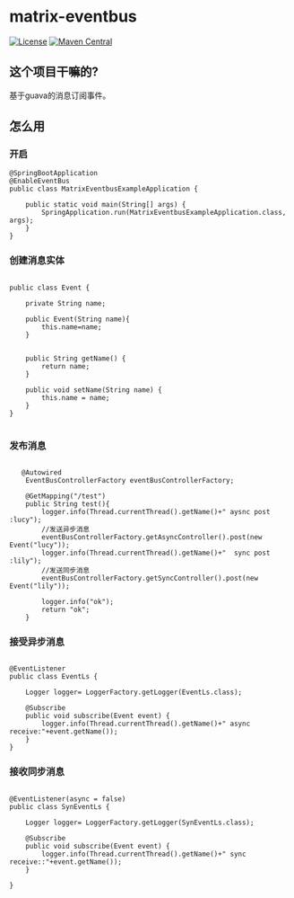 # matrix-eventbus


[![License](https://img.shields.io/badge/License-Apache%202.0-blue.svg?label=license)](https://github.com/forezp/matrix-eventbus/blob/master/LICENSE)
[![Maven Central](https://img.shields.io/maven-central/v/io.github.forezp/matrix-eventbus-starter.svg?label=maven%20central)](http://mvnrepository.com/artifact/io.github.forezp/scrorpio)

## 这个项目干嘛的?

基于guava的消息订阅事件。

## 怎么用

### 开启

```$xslt
@SpringBootApplication
@EnableEventBus
public class MatrixEventbusExampleApplication {

	public static void main(String[] args) {
		SpringApplication.run(MatrixEventbusExampleApplication.class, args);
	}
}
```

### 创建消息实体

````$xslt

public class Event {

    private String name;

    public Event(String name){
        this.name=name;
    }


    public String getName() {
        return name;
    }

    public void setName(String name) {
        this.name = name;
    }
}


````

### 发布消息

```$xslt

   @Autowired
    EventBusControllerFactory eventBusControllerFactory;

    @GetMapping("/test")
    public String test(){
        logger.info(Thread.currentThread().getName()+" aysnc post :lucy");
        //发送异步消息
        eventBusControllerFactory.getAsyncController().post(new Event("lucy"));
        logger.info(Thread.currentThread().getName()+"  sync post :lily");
        //发送同步消息
        eventBusControllerFactory.getSyncController().post(new Event("lily"));

        logger.info("ok");
        return "ok";
    }
```

###  接受异步消息

````$xslt

@EventListener
public class EventLs {

    Logger logger= LoggerFactory.getLogger(EventLs.class);

    @Subscribe
    public void subscribe(Event event) {
        logger.info(Thread.currentThread().getName()+" async receive:"+event.getName());
    }
}
````


### 接收同步消息


```$xslt

@EventListener(async = false)
public class SynEventLs {

    Logger logger= LoggerFactory.getLogger(SynEventLs.class);

    @Subscribe
    public void subscribe(Event event) {
        logger.info(Thread.currentThread().getName()+" sync receive::"+event.getName());
    }

}

```


